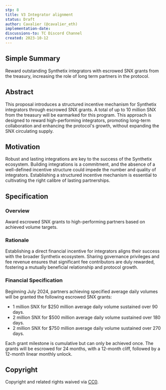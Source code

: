 ```yaml
---
stp: 8
title: V3 Integrator alignment
status: Draft
author: Cavalier (@cavalier_eth)
implementation-date: 
discussions-to: TC Discord Channel
created: 2023-10-12
---
```


## Simple Summary
<!--You can leave these HTML comments in your merged STP and delete the visible duplicate text guides, they will not appear and may be helpful to refer to if you edit it again. This is the suggested template for new STPs. Note that  an STP number will be assigned by an editor. When opening a pull request to submit your STP, please use an abbreviated title in the filename, `stp-draft_title_abbrev.md`. The title should be 44 characters or less.-->

Reward outstanding Synthetix integrators with escrowed SNX grants from the treasury, increasing the role of long term partners in the protocol.

## Abstract

<!--A short (~200 word) description of the proposed change, the abstract should clearly describe the proposed change. This is what _will_ be done if the STP is implemented, not _why_ it should be done or _how_ it will be done. If the STP proposes sending X tokens to Y each week, write, "we propose to send X tokens to Y each week".-->

This proposal introduces a structured incentive mechanism for Synthetix integrators through escrowed SNX grants. A total of up to 10 million SNX from the treasury will be earmarked for this program. This approach is designed to reward high-performing integrators, promoting long-term collaboration and enhancing the protocol's growth, without expanding the SNX circulating supply.


## Motivation

<!--This is the problem statement. This is the *why* of the STP. It should clearly explain *why* the current state of the protocol is inadequate.  It is critical that you explain *why* the change is needed, if the STP proposes changing how something is calculated, you must address *why* the current calculation is inaccurate or wrong. This is not the place to describe how the STP will address the issue!-->

Robust and lasting integrations are key to the success of the Synthetix ecosystem. Building integrations is a commitment, and the absence of a well-defined incentive structure could impede the number and quality of integrators. Establishing a structured incentive mechanism is essential to cultivating the right calibre of lasting partnerships.

## Specification

<!--The specification should describe the syntax and semantics of any new feature, there are five sections
1. Overview
2. Rationale
3. Financial Specification
4. Configurable Values
-->

### Overview

<!--This is a high level overview of *how* the STP will solve the problem. The overview should clearly describe how the new feature will be implemented.-->
Award escrowed SNX grants to high-performing partners based on achieved volume targets.

### Rationale

<!--This is where you explain the reasoning behind how you propose to solve the problem. Why did you propose this use of funds – what were the considerations. The rationale fleshes out the motivation and reasoning behind decisions that were made. It should describe any alternate ideas that were considered and related work. The rationale may also provide evidence of consensus within the community, and should discuss important objections or concerns raised during discussion.-->

Establishing a direct financial incentive for integrators aligns their success with the broader Synthetix ecosystem. Sharing governance privileges and fee revenue ensures that significant fee contributors are duly rewarded, fostering a mutually beneficial relationship and protocol growth.

### Financial Specification

<!--The financial specification should outline the the tokens, amounts, destinations, and schedule of funds to be moved. If appropriate, any technical considerations should also be included here – that is, changes to any of the interfaces Synthetix currently exposes or the creations of new ones.-->
Beginning July 2024, partners achieving specified average daily volumes will be granted the following escrowed SNX grants:

- 1 million SNX for $250 million average daily volume sustained over 90 days.
- 2 million SNX for $500 million average daily volume sustained over 180 days.
- 2 million SNX for $750 million average daily volume sustained over 270 days.

<!-- Each $100m daily volume earns approx $1.25m in fees per month. At approx 30% of staked SNX, this equates to $375k fees to TC per month-->

Each grant milestone is cumulative but can only be achieved once. The grants will be escrowed for 24 months, with a 12-month cliff, followed by a 12-month linear monthly unlock.

## Copyright

Copyright and related rights waived via [CC0](https://creativecommons.org/publicdomain/zero/1.0/).
